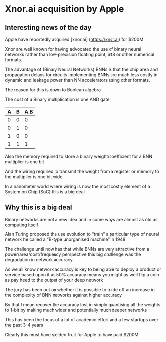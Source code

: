 # Xnor.ai acquisition by Apple

## Interesting news of the day

Apple have reportedly acquired [xnor.ai] (https://xnor.ai) for $200M

Xnor are well known for having advocated the use of binary neural networks rather than low-precision floating point, int8 or other numerical formats.

The advantage of (Binary Neural Networks) BNNs is that the chip area and propagation delays for circuits implementing BNNs are much less costly in dynamic and leakage power than NN accelerators using other formats.  

The reason for this is down to Boolean algebra

The cost of a Binary multiplication is one AND gate

| A | B |A.B|
| - | - | - |
| 0 | 0 | 0 |
| 0 | 1 | 0 |
| 1 | 0 | 0 |
| 1 | 1 | 1 |

Also the memory required to store a binary weight/coefficient for a BNN multiplier is one bit

And the wiring required to transmit the weight from a register or memory to the multiplier is one bit wide

In a nanometer world where wiring is now the most costly element of a System on Chip (SoC) this is a big deal

## Why this is a big deal

Binary networks are not a new idea and in some ways are almost as old as computing itself

Alan Turing proposed the use evolution to “train” a particular type of neural network he called a “B-type unorganised machine” in 1948 

The challenge until now has that while BNNs are very attractive from a power/area/cost/frequency perspective this big challenge was the degradation in network accuracy

As we all know network accuracy is key to being able to deploy a product or service based upon it as 50% accuracy means you might as well flip a coin as pay heed to the output of your deep network

The jury has been out on whether it is possible to trade off an increase in the complexity of BNN networks against higher accuracy

By that I mean recover the accuracy lost in simply quantising all the weights to 1-bit by making much wider and potentially much deeper networks

This has been the focus of a lot of academic effort and a few startups over the past 3-4 years

Clearly this must have yielded fruit for Apple to have paid $200M
